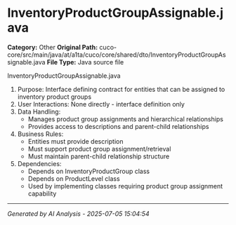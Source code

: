 # InventoryProductGroupAssignable.java

**Category:** Other
**Original Path:** cuco-core/src/main/java/at/a1ta/cuco/core/shared/dto/InventoryProductGroupAssignable.java
**File Type:** Java source file

InventoryProductGroupAssignable.java
1. Purpose: Interface defining contract for entities that can be assigned to inventory product groups
2. User Interactions: None directly - interface definition only
3. Data Handling:
   - Manages product group assignments and hierarchical relationships
   - Provides access to descriptions and parent-child relationships
4. Business Rules:
   - Entities must provide description
   - Must support product group assignment/retrieval
   - Must maintain parent-child relationship structure
5. Dependencies:
   - Depends on InventoryProductGroup class
   - Depends on ProductLevel class
   - Used by implementing classes requiring product group assignment capability

---
*Generated by AI Analysis - 2025-07-05 15:04:54*
